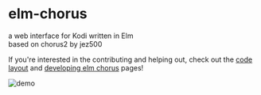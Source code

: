# elm-chorus

a web interface for Kodi written in Elm \
based on chorus2 by jez500

If you're interested in the contributing and helping out, check out the [code layout](https://github.com/ionif/elm-chorus/wiki/Code-layout) and [developing elm chorus](https://github.com/ionif/elm-chorus/wiki/Developing-elm-chorus) pages!

![demo](https://github.com/ionif/elm-chorus/blob/master/demo.gif)
